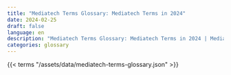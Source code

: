 ```yaml
---
title: "Mediatech Terms Glossary: Mediatech Terms in 2024"  
date: 2024-02-25
draft: false
language: en
description: "Mediatech Terms Glossary: Mediatech Terms in 2024 | Mediatech Terms Glossary"
categories: glossary
---
```


{{< terms "/assets/data/mediatech-terms-glossary.json" >}}